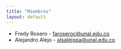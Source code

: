 ```yaml
---
title: "Miembros"
layout: default
---
```


- Fredy Rosero - [faroseroc@unal.edu.co](mailto:faroseroc@unal.edu.co)
- Alejandro Alejo - [alsalejopa@unal.edu.co](mailto:alsalejopa@unal.edu.co)
